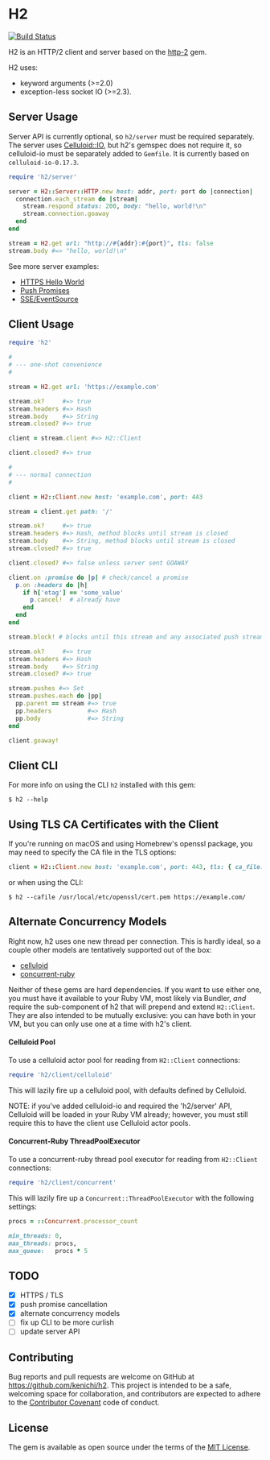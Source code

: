 # H2

[![Build Status](https://travis-ci.org/kenichi/h2.svg?branch=master)](https://travis-ci.org/kenichi/h2)

H2 is an HTTP/2 client and server based on the [http-2](https://github.com/igrigorik/http-2) gem.

H2 uses:

* keyword arguments (>=2.0)
* exception-less socket IO (>=2.3).

## Server Usage

Server API is currently optional, so `h2/server` must be required separately.
The server uses [Celluloid::IO](https://github.com/celluloid/celluloid-io), but
h2's gemspec does not require it, so celluloid-io must be separately added to
`Gemfile`. It is currently based on `celluloid-io-0.17.3`.

```ruby
require 'h2/server'

server = H2::Server::HTTP.new host: addr, port: port do |connection|
  connection.each_stream do |stream|
    stream.respond status: 200, body: "hello, world!\n"
    stream.connection.goaway
  end
end

stream = H2.get url: "http://#{addr}:#{port}", tls: false
stream.body #=> "hello, world!\n"
```

See more server examples:

* [HTTPS Hello World](https://github.com/kenichi/h2/blob/master/examples/server/https_hello_world.rb)
* [Push Promises](https://github.com/kenichi/h2/blob/master/examples/server/push_promise.rb)
* [SSE/EventSource](https://github.com/kenichi/h2/blob/master/examples/server/sse.rb)

## Client Usage

```ruby
require 'h2'

#
# --- one-shot convenience
#

stream = H2.get url: 'https://example.com'

stream.ok?     #=> true
stream.headers #=> Hash
stream.body    #=> String
stream.closed? #=> true

client = stream.client #=> H2::Client

client.closed? #=> true

#
# --- normal connection
#

client = H2::Client.new host: 'example.com', port: 443

stream = client.get path: '/'

stream.ok?     #=> true
stream.headers #=> Hash, method blocks until stream is closed
stream.body    #=> String, method blocks until stream is closed
stream.closed? #=> true

client.closed? #=> false unless server sent GOAWAY

client.on :promise do |p| # check/cancel a promise
  p.on :headers do |h|
    if h['etag'] == 'some_value'
      p.cancel!  # already have 
    end
  end
end

stream.block! # blocks until this stream and any associated push streams are closed

stream.ok?     #=> true
stream.headers #=> Hash
stream.body    #=> String
stream.closed? #=> true

stream.pushes #=> Set
stream.pushes.each do |pp|
  pp.parent == stream #=> true
  pp.headers          #=> Hash
  pp.body             #=> String
end

client.goaway!
```

## Client CLI

For more info on using the CLI `h2` installed with this gem:

`$ h2 --help`

## Using TLS CA Certificates with the Client

If you're running on macOS and using Homebrew's openssl package, you may need to
specify the CA file in the TLS options:

```ruby
client = H2::Client.new host: 'example.com', port: 443, tls: { ca_file: '/usr/local/etc/openssl/cert.pem' }
```

or when using the CLI:

`$ h2 --cafile /usr/local/etc/openssl/cert.pem https://example.com/`


## Alternate Concurrency Models

Right now, h2 uses one new thread per connection. This is hardly ideal, so a
couple other models are tentatively supported out of the box:

* [celluloid](https://github.com/celluloid/celluloid)
* [concurrent-ruby](https://github.com/ruby-concurrency/concurrent-ruby)

Neither of these gems are hard dependencies. If you want to use either one, you must
have it available to your Ruby VM, most likely via Bundler, *and* require the
sub-component of h2 that will prepend and extend `H2::Client`. They are also intended
to be mutually exclusive: you can have both in your VM, but you can only use one at a
time with h2's client.

#### Celluloid Pool

To use a celluloid actor pool for reading from `H2::Client` connections:

```ruby
require 'h2/client/celluloid'
```

This will lazily fire up a celluloid pool, with defaults defined by Celluloid.

NOTE: if you've added celluloid-io and required the 'h2/server' API, Celluloid 
will be loaded in your Ruby VM already; however, you must still require this to
have the client use Celluloid actor pools.

#### Concurrent-Ruby ThreadPoolExecutor

To use a concurrent-ruby thread pool executor for reading from `H2::Client` connections:

```ruby
require 'h2/client/concurrent'
```

This will lazily fire up a `Concurrent::ThreadPoolExecutor` with the following settings:

```ruby
procs = ::Concurrent.processor_count

min_threads: 0,
max_threads: procs,
max_queue:   procs * 5
```

## TODO

* [x] HTTPS / TLS
* [x] push promise cancellation
* [x] alternate concurrency models
* [ ] fix up CLI to be more curlish
* [ ] update server API

## Contributing

Bug reports and pull requests are welcome on GitHub at https://github.com/kenichi/h2. This project is intended to be a safe, welcoming space for collaboration, and contributors are expected to adhere to the [Contributor Covenant](http://contributor-covenant.org) code of conduct.

## License

The gem is available as open source under the terms of the [MIT License](http://opensource.org/licenses/MIT).
